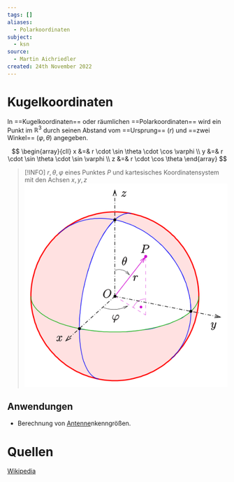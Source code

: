 ```yaml
---
tags: []
aliases:
  - Polarkoordinaten
subject:
  - ksn
source:
  - Martin Aichriedler
created: 24th November 2022
---
```


# Kugelkoordinaten

In ==Kugelkoordinaten== oder räumlichen ==Polarkoordinaten== wird ein Punkt im $\mathbb{R}^{3}$ durch seinen Abstand vom ==Ursprung== ($r$) und ==zwei Winkel== ($\varphi, \theta$) angegeben.

$$
\begin{array}{cll}
x &=& r \cdot \sin \theta \cdot \cos \varphi \\
y &=& r \cdot \sin \theta \cdot \sin \varphi \\
z &=& r \cdot \cos \theta
\end{array}
$$

>[!INFO] $r,\theta,\varphi$ eines Punktes $P$ und kartesisches Koordinatensystem mit den Achsen $x,y,z$  
>![450](assets/kugelkoordinaten.png)

## Anwendungen

- Berechnung von [Antenne](Antenne.md)nkenngrößen.

# Quellen

[Wikipedia](https://de.wikipedia.org/wiki/Kugelkoordinaten)